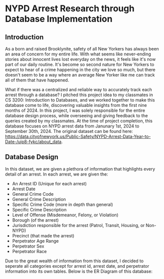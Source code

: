 # NYPD Arrest Research through Database Implementation

## Introduction
As a born and raised Brooklynite, safety of all New Yorkers has always been an area of concern for my entire life. With what seems like never-ending stories about innocent lives lost everyday on the news, it feels like it's now part of our daily routine. It's become so second nature for New Yorkers to expect to hear of a crime happening in the city we love so much, but there doesn't seem to be a way where an average New Yorker like me can track all of them that have happened. 

What if there was a centralized and reliable way to accurately track each arrest through a database? I pitched this project idea to my classmates in CS 3200: Introduction to Databases, and we worked together to make this database come to life, discovering valuable insights from the first nine months of 2024. In this project, I was solely responsible for the entire database design process, while overseeing and giving feedback to the queries created by my classmates. At the time of project completion, this database focuses on NYPD arrest data from Janunary 1st, 2024 to September 30th, 2024. The original dataset can be found here: https://data.cityofnewyork.us/Public-Safety/NYPD-Arrest-Data-Year-to-Date-/uip8-fykc/about_data. 

## Database Design
In this dataset, we are given a plethora of information that highlights every detail of an arrest. In each arrest, we are given the:
- An Arrest ID (Unique for each arrest)
- Arrest Date
- General Crime Code
- General Crime Description
- Specific Crime Code (more in depth than general)
- Specific Crime Description
- Level of Offense (Misdemeanor, Felony, or Violation)
- Borough (of the arrest)
- Jurisdiction responsible for the arrest (Patrol, Transit, Housing, or Non-NYPD)
- Precinct (that made the arrest)
- Perpetrator Age Range
- Perpetrator Sex
- Perpetrator Race

Due to the great wealth of information from this dataset, I decided to seperate all categories except for arrest id, arrest date, and perpetrator information into its own tables. Below is the ER Diagram of this database: 


